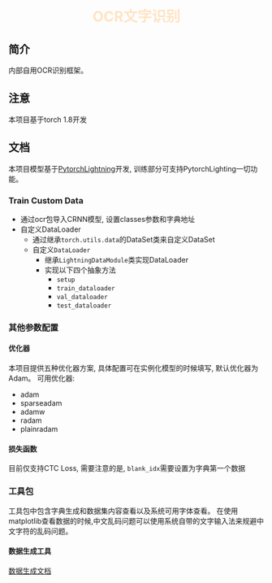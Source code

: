 <h1><p align="center" style="color: bisque">OCR文字识别</p></h1>

## 简介

内部自用OCR识别框架。

## 注意

本项目基于torch 1.8开发

## 文档

本项目模型基于[PytorchLightning](https://www.pytorchlightning.ai/)开发, 训练部分可支持PytorchLighting一切功能。

### Train Custom Data

- 通过ocr包导入CRNN模型, 设置classes参数和字典地址
- 自定义DataLoader
    - 通过继承`torch.utils.data`的DataSet类来自定义DataSet
    - 自定义`DataLoader`
        - 继承`LightningDataModule`类实现DataLoader
        - 实现以下四个抽象方法
            - `setup`
            - `train_dataloader`
            - `val_dataloader`
            - `test_dataloader`

### 其他参数配置

#### 优化器

本项目提供五种优化器方案, 具体配置可在实例化模型的时候填写, 默认优化器为Adam。 可用优化器:

- adam
- sparseadam
- adamw
- radam
- plainradam

#### 损失函数

目前仅支持CTC Loss, 需要注意的是, `blank_idx`需要设置为字典第一个数据

### 工具包

工具包中包含字典生成和数据集内容查看以及系统可用字体查看。 在使用matplotlib查看数据的时候,中文乱码问题可以使用系统自带的文字输入法来规避中文字符的乱码问题。

#### 数据生成工具
[数据生成文档](https://github.com/TYYKJ/limapOCR/blob/master/tools/generateBoat/README.md)
